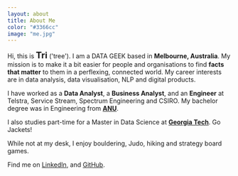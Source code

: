 ```yaml
---
layout: about
title: About Me
color: "#3366cc"
image: "me.jpg"
---
```

Hi, this is <span class="red-text" style="font-size: 20px"> **Tri**</span> ('tree'). I am a DATA GEEK based in <span class="red-text">**Melbourne, Australia**</span>. My mission is to make it a bit easier for people and organisations to find <span class="red-text">**facts that matter**</span> to them in a perflexing, connected world. My career interests are in data analysis, data visualisation, NLP and digital products.

I have worked as a <span class="red-text">**Data Analyst**</span>, a <span class="red-text">**Business Analyst**</span>, and an <span class="red-text">**Engineer**</span> at Telstra, Service Stream, Spectrum Engineering and CSIRO. My bachelor degree was in Engineering from [**ANU**](https://www.anu.edu.au/).

I also studies part-time for a Master in Data Science at [**Georgia Tech**](https://www.gatech.edu/). Go Jackets!

While not at my desk, I enjoy bouldering, Judo, hiking and strategy board games.

Find me on [LinkedIn](https://www.linkedin.com/in/tri-q-nguyen), and [GitHub](https://github.com/tri47).